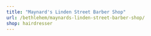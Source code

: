 ```yaml
---
title: "Maynard's Linden Street Barber Shop"
url: /bethlehem/maynards-linden-street-barber-shop/
shop: hairdresser
---
```

